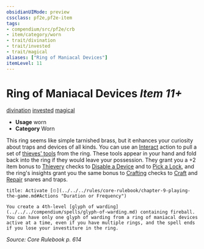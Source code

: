 ```yaml
---
obsidianUIMode: preview
cssclass: pf2e,pf2e-item
tags:
- compendium/src/pf2e/crb
- item/category/worn
- trait/divination
- trait/invested
- trait/magical
aliases: ["Ring of Maniacal Devices"]
itemLevel: 11
---
```

# Ring of Maniacal Devices *Item 11+*  
[divination](../../../rules/traits/divination.md)  [invested](../../../rules/traits/invested.md)  [magical](../../../rules/traits/magical.md)  

- **Usage** worn
- **Category** Worn

This ring seems like simple tarnished brass, but it enhances your curiosity about traps and devices of all kinds. You can use an [Interact](../../../rules/actions/interact.md) action to pull a set of [thieves' tools](thieves-tools.md) from the ring. These tools appear in your hand and fold back into the ring if they would leave your possession. They grant you a +2 item bonus to [Thievery](../../skills.md#Thievery) checks to [Disable a Device](../../../rules/actions/disable-a-device.md) and to [Pick a Lock](../../../rules/actions/pick-a-lock.md), and the ring's insights grant you the same bonus to [Crafting](../../skills.md#Crafting) checks to [Craft](../../../rules/actions/craft.md) and [Repair](../../../rules/actions/repair.md) snares and traps.

```ad-embed-ability
title: Activate [⏲](../../../rules/core-rulebook/chapter-9-playing-the-game.md#Actions "Duration or Frequency")

You create a 4th-level [glyph of warding](../../../compendium/spells/glyph-of-warding.md) containing fireball. You can have only one glyph of warding from a ring of maniacal devices active at a time, even if you have multiple rings, and the spell ends if you lose your investiture in the ring.
```

*Source: Core Rulebook p. 614*
